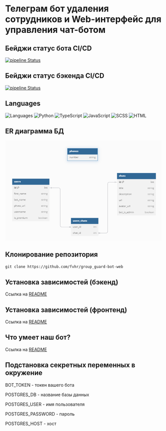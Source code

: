 # Телеграм бот удаления сотрудников и Web-интерфейс для управления чат-ботом

## Бейджи статус бота CI/CD
[![pipeline Status](https://github.com/fvhr/group_guard-bot-web/actions/workflows/bot.yml/badge.svg)](https://github.com/fv_hr/group_guard-bot-web/actions/workflows/bot.yml/badge.svg)

## Бейджи статус бэкенда CI/CD
[![pipeline Status](https://github.com/fvhr/group_guard-bot-web/actions/workflows/backend.yml/badge.svg)](https://github.com/fv_hr/group_guard-bot-web/actions/workflows/backend.yml/badge.svg)

## Languages
![Languages](https://img.shields.io/github/languages/count/fvhr/group_guard-bot-web)
![Python](https://img.shields.io/badge/python-3.10-blue)
![TypeScript](https://img.shields.io/badge/language-TypeScript-blue)
![JavaScript](https://img.shields.io/badge/language-JavaScript-yellow)
![SCSS](https://img.shields.io/badge/language-SCSS-ff69b4)
![HTML](https://img.shields.io/badge/language-HTML-orange)

## ER диаграмма БД
![ER диаграмма](https://github.com/fvhr/group_guard-bot-web/blob/main/backend/ER.png)

## Клонирование репозитория
```git clone https://github.com/fvhr/group_guard-bot-web```

## Установка зависимостей (бэкенд)
Ссылка на [README](https://github.com/fvhr/group_guard-bot-web/blob/main/backend/README.md)

## Установка зависимостей (фронтенд)
Ссылка на [README](https://github.com/fvhr/group_guard-bot-web/blob/main/frontend/README.md)

## Что умеет наш бот?
Ссылка на [README](https://github.com/fvhr/group_guard-bot-web/blob/main/bot/README.md)

## Подстановка секретных переменных в окружение
BOT_TOKEN - токен вашего бота 

POSTGRES_DB - название базы данных

POSTGRES_USER - имя пользователя 

POSTGRES_PASSWORD - пароль 

POSTGRES_HOST - хост
